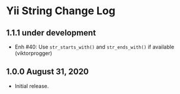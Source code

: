 # Yii String Change Log

## 1.1.1 under development

- Enh #40: Use `str_starts_with()` and `str_ends_with()` if available (viktorprogger)

## 1.0.0 August 31, 2020

- Initial release.
